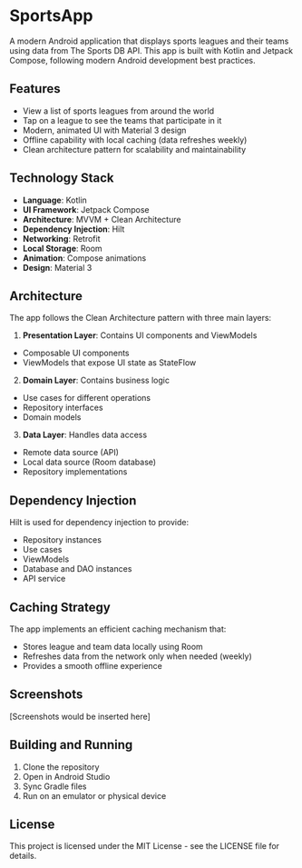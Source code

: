 # SportsApp

A modern Android application that displays sports leagues and their teams using data from The Sports DB API. This app is built with Kotlin and Jetpack Compose, following modern Android development best practices.

## Features

- View a list of sports leagues from around the world
- Tap on a league to see the teams that participate in it
- Modern, animated UI with Material 3 design
- Offline capability with local caching (data refreshes weekly)
- Clean architecture pattern for scalability and maintainability

## Technology Stack

- **Language**: Kotlin
- **UI Framework**: Jetpack Compose
- **Architecture**: MVVM + Clean Architecture
- **Dependency Injection**: Hilt
- **Networking**: Retrofit
- **Local Storage**: Room
- **Animation**: Compose animations
- **Design**: Material 3

## Architecture

The app follows the Clean Architecture pattern with three main layers:

1. **Presentation Layer**: Contains UI components and ViewModels
- Composable UI components
- ViewModels that expose UI state as StateFlow

2. **Domain Layer**: Contains business logic
- Use cases for different operations
- Repository interfaces
- Domain models

3. **Data Layer**: Handles data access
- Remote data source (API)
- Local data source (Room database)
- Repository implementations

## Dependency Injection

Hilt is used for dependency injection to provide:
- Repository instances
- Use cases
- ViewModels
- Database and DAO instances
- API service

## Caching Strategy

The app implements an efficient caching mechanism that:
- Stores league and team data locally using Room
- Refreshes data from the network only when needed (weekly)
- Provides a smooth offline experience

## Screenshots

[Screenshots would be inserted here]

## Building and Running

1. Clone the repository
2. Open in Android Studio
3. Sync Gradle files
4. Run on an emulator or physical device

## License

This project is licensed under the MIT License - see the LICENSE file for details.